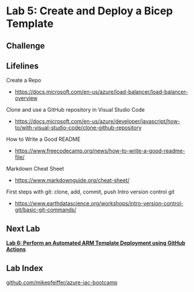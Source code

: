# Lab 5: Create and Deploy a Bicep Template


## Challenge



## Lifelines

Create a Repo
* https://docs.microsoft.com/en-us/azure/load-balancer/load-balancer-overview

Clone and use a GitHub repository in Visual Studio Code
* https://docs.microsoft.com/en-us/azure/developer/javascript/how-to/with-visual-studio-code/clone-github-repository

How to Write a Good README
* https://www.freecodecamp.org/news/how-to-write-a-good-readme-file/

Markdown Cheat Sheet
* https://www.markdownguide.org/cheat-sheet/

First steps with git: clone, add, commit, push Intro version control git
* https://www.earthdatascience.org/workshops/intro-version-control-git/basic-git-commands/

## Next Lab
**[Lab 6: Perform an Automated ARM Template Deployment using GitHub Actions](https://github.com/mikepfeiffer/azure-iac-bootcamp/tree/main/Lab%206)**

## Lab Index
[github.com/mikepfeiffer/azure-iac-bootcamp](https://github.com/mikepfeiffer/azure-iac-bootcamp)